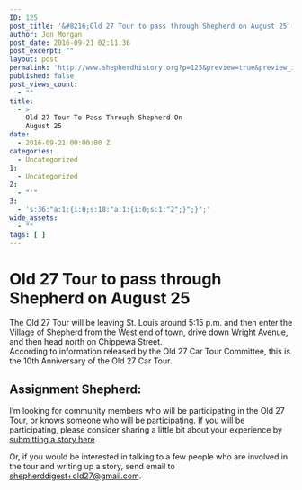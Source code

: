 ```yaml
---
ID: 125
post_title: '&#8216;Old 27 Tour to pass through Shepherd on August 25'
author: Jon Morgan
post_date: 2016-09-21 02:11:36
post_excerpt: ""
layout: post
permalink: 'http://www.shepherdhistory.org?p=125&preview=true&preview_id=125'
published: false
post_views_count:
  - ""
title:
  - >
    Old 27 Tour To Pass Through Shepherd On
    August 25
date:
  - 2016-09-21 00:00:00 Z
categories:
  - Uncategorized
1:
  - Uncategorized
2:
  - "'"
3:
  - 's:36:"a:1:{i:0;s:18:"a:1:{i:0;s:1:"2";}";}";'
wide_assets:
  - ""
tags: [ ]
---
```

<h1 class="c0">Old 27 Tour to pass through Shepherd on August 25</h1>

The Old 27 Tour will be leaving St. Louis around 5:15 p.m. and then enter the Village of Shepherd from the West end of town, drive down Wright Avenue, and then head north on Chippewa Street.<br />According to information released by the Old 27 Car Tour Committee, this is the 10th Anniversary of the Old 27 Car Tour.</p>

<h2 class="c0">Assignment Shepherd:</h2>

I’m looking for community members who will be participating in the Old 27 Tour, or knows someone who will be participating. If you will be participating, please consider sharing a little bit about your experience by <a class="c4" href="https://www.google.com/url?q=http://midmichiganjournal.tumblr.com/submit&amp;sa=D&amp;ust=1470959527016000&amp;usg=AFQjCNE___PJq4pBtCrd0M52wZBBfWHo2w">submitting a story here</a>.

Or, if you would be interested in talking to a few people who are involved in the tour and writing up a story, send email to <a class="c4" href="mailto:shepherddigest+old27@gmail.com">shepherddigest+old27@gmail.com</a>.